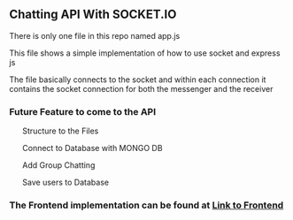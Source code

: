 ## Chatting API With SOCKET.IO

<p>There is only one file in this repo named app.js</p>
<p>This file shows a simple implementation of how to use socket and express js</p>
<p>The file basically connects to the socket and within each connection it contains the socket connection for both the messenger and the receiver</p>

<h3>Future Feature to come to the API</h3>

<ul>
    <p> Structure to the Files</p>
    <p> Connect to Database with MONGO DB</p>
    <p> Add Group Chatting </p>
    <p> Save users to Database </p>
</ul>

### The Frontend implementation can be found at <a href = "https://github.com/olawills/simple_chat_app_with_nodejs" target=”_blank”>Link to Frontend</a>